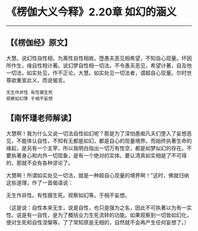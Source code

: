 # 《楞伽大义今释》2.20章 如幻的涵义

------

## 【《楞伽经》原文】

大慧。说幻性自性相，为离性自性相故。墮愚夫恶见相希望，不知自心现量。坏因所作生，缘自性相计著。说幻梦自性相一切法。不令愚夫恶见，希望计著，自及他一切法，如实处见，作不正论。大慧。如实处见一切法者，谓超自心现量。尔时世尊欲重宣此义，而说偈言。

```
无生作非性 有性摄生死
观察如幻等 于相不妄想
```

## 【南怀瑾老师解读】

大慧啊！我为什么又说一切法自性如幻呢？那是为了深怕愚痴凡夫们堕入了妄想恶见，不能体认自性，不知有无都是如幻，都是自心的现量境界。而始终执著生命的缘起，是另有一个主宰，所以我明白指出一切万有性空，都是如梦似幻的存在。不要执著身心和内外一切现象，是有一个绝对的实体。要认清真如实相是了不可得的，那就不会有各种谬论了。

大慧啊！所谓如实处见一切法，就是一种超自心现量的境界啊！”这时，佛就归纳这些道理，作了一首偈语说：

无生作非性。有性摄生死。观察如幻等。于相不妄想。

（这是说：自性本来无生，说是自性，也只是强为之名，因此不可执著以为有一实性。说是有一自性，是为了概括业力生死流转的功能。如果观察到一切皆如幻化，便对生死和自性涅槃等，了了常知原是无相的，自然就不会再产生任何妄想了。）

